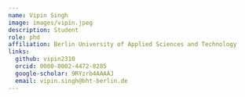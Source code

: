```yaml
---
name: Vipin Singh
image: images/vipin.jpeg
description: Student
role: phd
affiliation: Berlin University of Applied Sciences and Technology
links:
  github: vipin2310
  orcid: 0000-0002-4472-8285
  google-scholar: 9RYzrb4AAAAJ
  email: vipin.singh@bht-berlin.de
---
```

